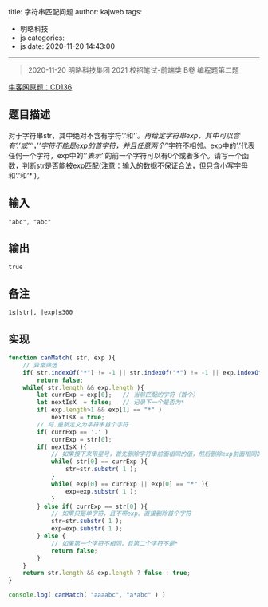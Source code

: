 title: 字符串匹配问题
author: kajweb
tags:
  - 明略科技
  - js
categories:
  - js
date: 2020-11-20 14:43:00
---
> 2020-11-20 明略科技集团 2021 校招笔试-前端类 B卷 编程题第二题

[牛客网原题：CD136](https://www.nowcoder.com/questionTerminal/7ab95c2bbfc941a89c13c78128914e14)

## 题目描述
对于字符串str，其中绝对不含有字符’.’和‘*’。再给定字符串exp，其中可以含有’.’或’‘*’，’*’字符不能是exp的首字符，并且任意两个’*‘字符不相邻。exp中的’.’代表任何一个字符，exp中的’*’表示’*‘的前一个字符可以有0个或者多个。请写一个函数，判断str是否能被exp匹配(注意：输入的数据不保证合法，但只含小写字母和‘.’和‘*’)。

## 输入
```
"abc", "abc"
```

## 输出
```
true
```

## 备注
```
1≤|str|, |exp|≤300
```

## 实现
```js
function canMatch( str, exp ){
	// 异常筛选
	if( str.indexOf("*") != -1 || str.indexOf("*") != -1 || exp.indexOf("*") == 0 || exp.indexOf("**") != -1 )
		return false;
	while( str.length && exp.length ){
		let currExp = exp[0];	// 当前匹配的字符（首个）
		let nextIsX  = false;	// 记录下一个是否为*
		if( exp.length>1 && exp[1] == "*" )
			nextIsX = true;
		// 将.重新定义为字符串首个字符
		if( currExp == '.' )
			currExp = str[0];
		if( nextIsX ){
			// 如果接下来带星号，首先删除字符串前面相同的值，然后删除exp前面相同的值/*
			while( str[0] == currExp ){
				str=str.substr( 1 );
			}
			while( exp[0] == currExp || exp[0] == "*" ){
				exp=exp.substr( 1 );
			}
		} else if( currExp == str[0] ){
			// 如果只是单字符，且不带exp。直接删除首个字符
			str=str.substr( 1 );
			exp=exp.substr( 1 );
		} else {
			// 如果第一个字符不相同，且第二个字符不是*
			return false;
		}
	}
	return str.length && exp.length ? false : true; 
}

console.log( canMatch( "aaaabc", "a*abc" ) )

```